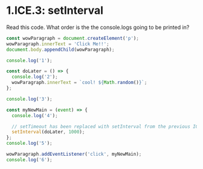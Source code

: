 # 1.ICE.3: setInterval

Read this code. What order is the the console.logs going to be printed in?

```javascript
const wowParagraph = document.createElement('p');
wowParagraph.innerText = 'Click Me!!';
document.body.appendChild(wowParagraph);

console.log('1');

const doLater = () => {
  console.log('2');
  wowParagraph.innerText = `cool! ${Math.random()}`;
};

console.log('3');

const myNewMain = (event) => {
  console.log('4');

  // setTimeout has been replaced with setInterval from the previous ICE
  setInterval(doLater, 1000);
};
console.log('5');

wowParagraph.addEventListener('click', myNewMain);
console.log('6');
```

